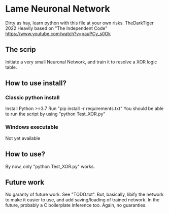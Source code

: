 # Lame Neuronal Network
Dirty as hay, learn python with this file at your own risks.
TheDarkTiger 2022
Heavily based on "The Independent Code" https://www.youtube.com/watch?v=pauPCy_s0Ok


## The scrip
Initiate a very small Neuronal Network, and train it to resolve a XOR logic table.

## How to use install?

### Classic python install
Install Python >=3.7
Run "pip install -r requirements.txt"
You should be able to run the script by using "python Test_XOR.py"

### Windows executable
Not yet available


## How to use?
By now, only "python Test_XOR.py" works.


## Future work
No garanty of future work.
See "TODO.txt".
But, basically, libify the network to make it easier to use, and add saving/loading of trained network.
In the future, probably a C boilerplate inference too.
Again, no guaranties.
